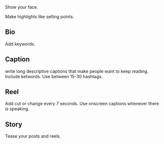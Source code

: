 Show your face.

Make highlights like selling points.

## Bio
Add keywords.

## Caption
write long descriptive captions that make people want to keep reading.
Include ketwords.
Use between 15-30 hashtags.

## Reel
Add cut or change every 7 seconds.
Use onscreen captions whenever there is speaking.

## Story
Tease your posts and reels.
